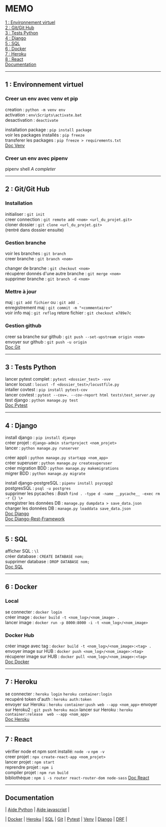 # MEMO

[1 : Environnement virtuel](#Env)  
[2 : Git/Git Hub](#Git)  
[3 : Tests Python](#Test)  
[4 : Django](#Django)  
[5 : SQL](#SQL)  
[6 : Docker](#Docker)  
[7 : Heroku](#Heroku)  
[8 : React](#React)  
[Documentation](#Liens)

---
<a name="Env"></a>

## 1 : Environnement virtuel

### Creer un env avec venv et pip

creation : `python -m venv env`  
activation : `env\Scripts\activate.bat`  
desactivation : `deactivate`  
  
installation package : `pip install package`  
voir les packages installés : `pip freeze`  
transferer les packages : `pip freeze > requirements.txt`  
[Doc Venv](https://docs.python.org/fr/3/library/venv.html)

### Creer un env avec pipenv

pipenv shell *A completer*

---
<a name="Git"></a>

## 2 : Git/Git Hub

### Installation
initialiser : `git init`  
creer connection : `git remote add <nom> <url_du_projet.git>`  
cloner dossier : `git clone <url_du_projet.git>`  
(rentré dans dossier ensuite)

### Gestion branche
voir les branches : `git branch`  
creer branche : `git branch <nom>`  

changer de branche : `git checkout <nom>`  
récupérer donnés d'une autre branche : `git merge <nom>`  
supprimer branche : `git branch -d <nom>`

### Mettre à jour
maj : `git add fichier` ou : `git add .`  
enregistrement maj : `git commit -m "<commentaire>"`  
voir info maj : `git reflog` 
retore fichier : `git checkout e789e7c`

### Gestion github
creer sa branche sur github : `git push --set-upstream origin <nom>`  
envoyer sur github : `git push -u origin`  
[Doc Git](https://git-scm.com/docs)

---
<a name="Test"></a>

## 3 : Tests Python

lancer pytest complet : `pytest <dossier_test> -vvv`  
lancer locust : `locust -f <dossier_test>/locustfile.py`  
intaller covtest : `pip install pytest-cov`  
lancer covtest : `pytest --cov=. --cov-report html tests\test_server.py`    
test django : `python manage.py test`  
[Doc Pytest](https://docs.pytest.org/en/6.2.x/contents.html)

---
<a name="Django"></a>

## 4 : Django

install django : `pip install django`  
créer projet : `django-admin startproject <nom_projet>`  
lancer : `python manage.py runserver`

créer appli : `python manage.py startapp <nom_app>`  
créer superuser : `python manage.py createsuperuser`  
créer migration BDD : `python manage.py makemigrations`   
migrer BDD : `python manage.py migrate`

install django-postgreSQL : `pipenv install psycopg2`   
postgresSQL : `psql -u postgres`  
supprimer les pycaches : *Bash* `find . -type d -name __pycache__ -exec rm -r {} \+`  
enregistrer les données DB : `manage.py dumpdata > save_data.json`  
charger les données DB : `manage.py loaddata save_data.json`  
[Doc Django](https://docs.djangoproject.com/fr/3.1/)  
[Doc Django-Rest-Framework](https://www.django-rest-framework.org/)  

---
<a name="SQL"></a>

## 5 : SQL

afficher SQL : `\l`  
créer database : `CREATE DATABASE nom;`  
supprimer database : `DROP DATABASE nom;`  
[Doc SQL](https://sql.sh/)

---
<a name="Docker"></a>

## 6 : Docker
### Local

se connecter : `docker login`  
créer image : `docker build -t <nom_log>/<nom_image> .`  
lancer image : `docker run -p 8000:8000 -i -t <nom_log>/<nom_image>`  

### Docker Hub
créer image avec tag : `docker build -t <nom_log>/<nom_image>:<tag> .`  
envoyer image sur HUB : `docker push <nom_log>/<nom_image>:<tag>`  
récuperer image sur HUB : `docker pull <nom_log>/<nom_image>:<tag>`  
[Doc Docker](https://docs.docker.com/)

---
<a name="Heroku"></a>

## 7 : Heroku

se connecter : `heroku login` `heroku container:login`  
recupéré token d'auth : `heroku auth:token`  
envoyer sur Heroku : `heroku container:push web --app <nom_app>` 
envoyer sur Heroku2 : `git push heroku main`
lancer sur Heroku : `heroku container:release  web --app <nom_app>`  
[Doc Heroku](https://devcenter.heroku.com/categories/reference#command-line)

---
<a name="React"></a>

## 7 : React

vérifier node et npm sont installé: `node -v` `npm -v`  
creer projet : `npx create-react-app <nom_projet>`  
lancer projet : `npm start`  
reprendre projet : `npm i`  
compiler projet : `npm run build`  
bibliothèque : `npm i -s router react-router-dom node-sass` 
[Doc React](https://fr.reactjs.org/)

---
<a name="Liens"></a>

## Documentation

 | [Aide Python](https://docs.python.org/fr/3/) | 
[Aide javascript](https://javascript.info/) | 

 | [Docker](https://docs.docker.com/) | 
[Heroku](https://devcenter.heroku.com/categories/reference#command-line) | 
[SQL](https://sql.sh/) | 
[Git](https://git-scm.com/docs) | 
[Pytest](https://docs.pytest.org/en/6.2.x/contents.html) | 
[Venv](https://docs.python.org/fr/3/library/venv.html) | 
[Django](https://docs.djangoproject.com/fr/3.1/) | 
[DRF](https://www.django-rest-framework.org/) | 


